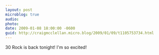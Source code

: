 ```yaml
---
layout: post
microblog: true
audio: 
photo: 
date: 2009-01-08 18:00:00 -0600
guid: http://craigmcclellan.micro.blog/2009/01/09/t1105753734.html
---
```

30 Rock is back tonight!  I'm so excited!
